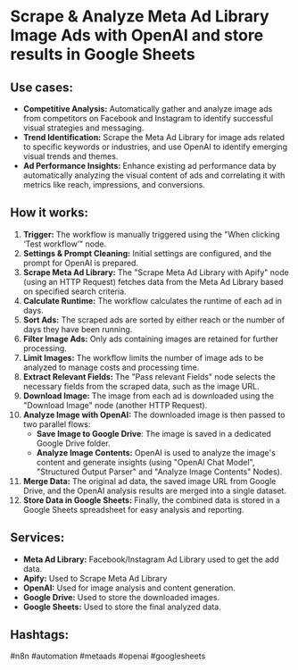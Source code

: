 # Scrape & Analyze Meta Ad Library Image Ads with OpenAI and store results in Google Sheets

## Use cases:

- **Competitive Analysis:** Automatically gather and analyze image ads from competitors on Facebook and Instagram to identify successful visual strategies and messaging.
- **Trend Identification:** Scrape the Meta Ad Library for image ads related to specific keywords or industries, and use OpenAI to identify emerging visual trends and themes.
- **Ad Performance Insights:** Enhance existing ad performance data by automatically analyzing the visual content of ads and correlating it with metrics like reach, impressions, and conversions.

## How it works:

1.  **Trigger:** The workflow is manually triggered using the "When clicking ‘Test workflow’" node.
2.  **Settings & Prompt Cleaning:** Initial settings are configured, and the prompt for OpenAI is prepared.
3.  **Scrape Meta Ad Library:** The "Scrape Meta Ad Library with Apify" node (using an HTTP Request) fetches data from the Meta Ad Library based on specified search criteria.
4.  **Calculate Runtime:** The workflow calculates the runtime of each ad in days.
5.  **Sort Ads:** The scraped ads are sorted by either reach or the number of days they have been running.
6.  **Filter Image Ads:** Only ads containing images are retained for further processing.
7.  **Limit Images:** The workflow limits the number of image ads to be analyzed to manage costs and processing time.
8.  **Extract Relevant Fields:** The "Pass relevant Fields" node selects the necessary fields from the scraped data, such as the image URL.
9.  **Download Image:** The image from each ad is downloaded using the "Download Image" node (another HTTP Request).
10. **Analyze Image with OpenAI:** The downloaded image is then passed to two parallel flows:
    *   **Save Image to Google Drive**: The image is saved in a dedicated Google Drive folder.
    *   **Analyze Image Contents:** OpenAI is used to analyze the image's content and generate insights (using "OpenAI Chat Model", "Structured Output Parser" and "Analyze Image Contents" Nodes).
11. **Merge Data:** The original ad data, the saved image URL from Google Drive, and the OpenAI analysis results are merged into a single dataset.
12. **Store Data in Google Sheets:** Finally, the combined data is stored in a Google Sheets spreadsheet for easy analysis and reporting.

## Services:

*   **Meta Ad Library:** Facebook/Instagram Ad Library used to get the add data.
*   **Apify:** Used to Scrape Meta Ad Library
*   **OpenAI:** Used for image analysis and content generation.
*   **Google Drive:** Used to store the downloaded images.
*   **Google Sheets:** Used to store the final analyzed data.

## Hashtags:

#n8n #automation #metaads #openai #googlesheets
